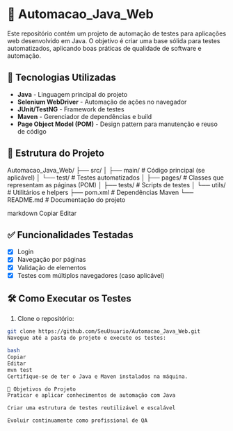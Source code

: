 # 🧪 Automacao_Java_Web

Este repositório contém um projeto de automação de testes para aplicações web desenvolvido em Java. O objetivo é criar uma base sólida para testes automatizados, aplicando boas práticas de qualidade de software e automação.

## 🚀 Tecnologias Utilizadas

- **Java** - Linguagem principal do projeto
- **Selenium WebDriver** - Automação de ações no navegador
- **JUnit/TestNG** - Framework de testes
- **Maven** - Gerenciador de dependências e build
- **Page Object Model (POM)** - Design pattern para manutenção e reuso de código

## 📁 Estrutura do Projeto

Automacao_Java_Web/ ├── src/ │ ├── main/ # Código principal (se aplicável) │ └── test/ # Testes automatizados │ ├── pages/ # Classes que representam as páginas (POM) │ ├── tests/ # Scripts de testes │ └── utils/ # Utilitários e helpers ├── pom.xml # Dependências Maven └── README.md # Documentação do projeto

markdown
Copiar
Editar

## ✅ Funcionalidades Testadas

- [x] Login
- [x] Navegação por páginas
- [x] Validação de elementos
- [x] Testes com múltiplos navegadores (caso aplicável)

## 🛠️ Como Executar os Testes

1. Clone o repositório:
```bash
git clone https://github.com/SeuUsuario/Automacao_Java_Web.git
Navegue até a pasta do projeto e execute os testes:

bash
Copiar
Editar
mvn test
Certifique-se de ter o Java e Maven instalados na máquina.

📌 Objetivos do Projeto
Praticar e aplicar conhecimentos de automação com Java

Criar uma estrutura de testes reutilizável e escalável

Evoluir continuamente como profissional de QA
